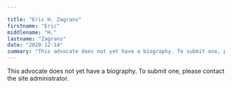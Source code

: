 ```yaml
---

title: "Eric H. Zagrans"
firstname: "Eric"
middlename: "H."
lastname: "Zagrans"
date: "2020-12-14"
summary: "This advocate does not yet have a biography. To submit one, please contact the site administrator."
---
```

This advocate does not yet have a biography. To submit one, please contact the site administrator.

